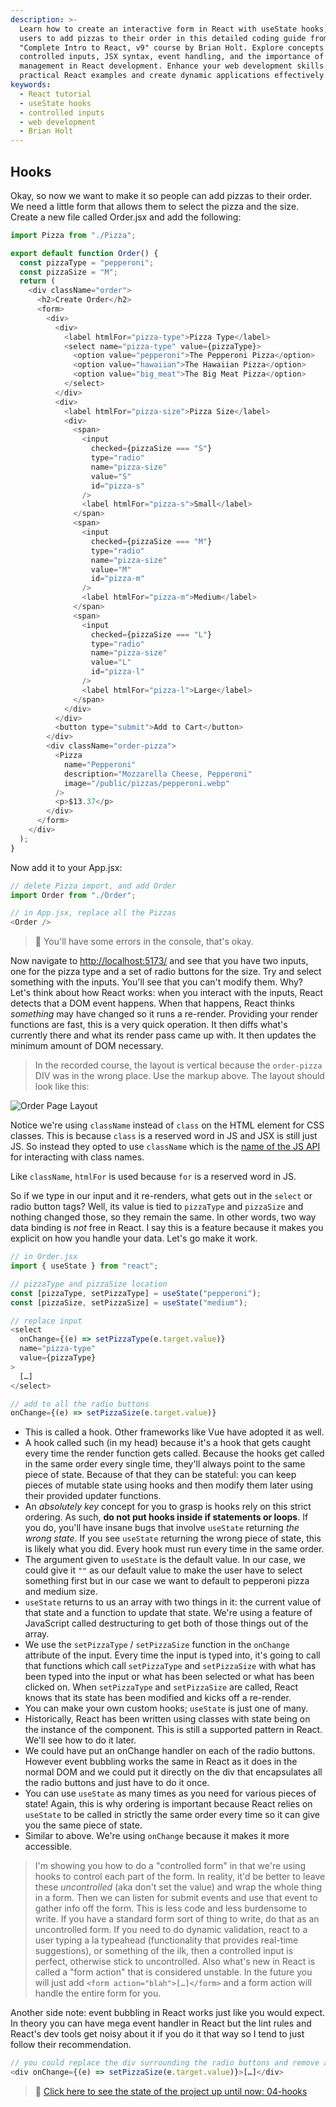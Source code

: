 ```yaml
---
description: >-
  Learn how to create an interactive form in React with useState hooks, allowing
  users to add pizzas to their order in this detailed coding guide from the
  "Complete Intro to React, v9" course by Brian Holt. Explore concepts like
  controlled inputs, JSX syntax, event handling, and the importance of state
  management in React development. Enhance your web development skills with
  practical React examples and create dynamic applications effectively.
keywords:
  - React tutorial
  - useState hooks
  - controlled inputs
  - web development
  - Brian Holt
---
```


## Hooks

Okay, so now we want to make it so people can add pizzas to their order. We need a little form that allows them to select the pizza and the size. Create a new file called Order.jsx and add the following:

```javascript
import Pizza from "./Pizza";

export default function Order() {
  const pizzaType = "pepperoni";
  const pizzaSize = "M";
  return (
    <div className="order">
      <h2>Create Order</h2>
      <form>
        <div>
          <div>
            <label htmlFor="pizza-type">Pizza Type</label>
            <select name="pizza-type" value={pizzaType}>
              <option value="pepperoni">The Pepperoni Pizza</option>
              <option value="hawaiian">The Hawaiian Pizza</option>
              <option value="big_meat">The Big Meat Pizza</option>
            </select>
          </div>
          <div>
            <label htmlFor="pizza-size">Pizza Size</label>
            <div>
              <span>
                <input
                  checked={pizzaSize === "S"}
                  type="radio"
                  name="pizza-size"
                  value="S"
                  id="pizza-s"
                />
                <label htmlFor="pizza-s">Small</label>
              </span>
              <span>
                <input
                  checked={pizzaSize === "M"}
                  type="radio"
                  name="pizza-size"
                  value="M"
                  id="pizza-m"
                />
                <label htmlFor="pizza-m">Medium</label>
              </span>
              <span>
                <input
                  checked={pizzaSize === "L"}
                  type="radio"
                  name="pizza-size"
                  value="L"
                  id="pizza-l"
                />
                <label htmlFor="pizza-l">Large</label>
              </span>
            </div>
          </div>
          <button type="submit">Add to Cart</button>
        </div>
        <div className="order-pizza">
          <Pizza
            name="Pepperoni"
            description="Mozzarella Cheese, Pepperoni"
            image="/public/pizzas/pepperoni.webp"
          />
          <p>$13.37</p>
        </div>
      </form>
    </div>
  );
}
```

Now add it to your App.jsx:

```javascript
// delete Pizza import, and add Order
import Order from "./Order";

// in App.jsx, replace all the Pizzas
<Order />
```

> 🚨 You'll have some errors in the console, that's okay.

Now navigate to [http://localhost:5173/]() and see that you have two inputs, one for the pizza type and a set of radio buttons for the size. Try and select something with the inputs. You'll see that you can't modify them. Why? Let's think about how React works: when you interact with the inputs, React detects that a DOM event happens. When that happens, React thinks _something_ may have changed so it runs a re-render. Providing your render functions are fast, this is a very quick operation. It then diffs what's currently there and what its render pass came up with. It then updates the minimum amount of DOM necessary.

> In the recorded course, the layout is vertical because the `order-pizza` DIV was in the wrong place. Use the markup above. The layout should look like this:


![Order Page Layout](/images/order-page-layout.webp)


Notice we're using `className` instead of `class` on the HTML element for CSS classes. This is because `class` is a reserved word in JS and JSX is still just JS. So instead they opted to use `className` which is the [name of the JS API][js-api] for interacting with class names.

Like `className`, `htmlFor` is used because `for` is a reserved word in JS.

So if we type in our input and it re-renders, what gets out in the `select` or radio button tags? Well, its value is tied to `pizzaType` and `pizzaSize` and nothing changed those, so they remain the same. In other words, two way data binding is _not_ free in React. I say this is a feature because it makes you explicit on how you handle your data. Let's go make it work.

```javascript
// in Order.jsx
import { useState } from "react";

// pizzaType and pizzaSize location
const [pizzaType, setPizzaType] = useState("pepperoni");
const [pizzaSize, setPizzaSize] = useState("medium");

// replace input
<select
  onChange={(e) => setPizzaType(e.target.value)}
  name="pizza-type"
  value={pizzaType}
>
  […]
</select>

// add to all the radio buttons
onChange={(e) => setPizzaSize(e.target.value)}
```

- This is called a hook. Other frameworks like Vue have adopted it as well.
- A hook called such (in my head) because it's a hook that gets caught every time the render function gets called. Because the hooks get called in the same order every single time, they'll always point to the same piece of state. Because of that they can be stateful: you can keep pieces of mutable state using hooks and then modify them later using their provided updater functions.
- An _absolutely key_ concept for you to grasp is hooks rely on this strict ordering. As such, **do not put hooks inside if statements or loops**. If you do, you'll have insane bugs that involve `useState` returning _the wrong state_. If you see `useState` returning the wrong piece of state, this is likely what you did. Every hook must run every time in the same order.
- The argument given to `useState` is the default value. In our case, we could give it `""` as our default value to make the user have to select something first but in our case we want to default to pepperoni pizza and medium size.
- `useState` returns to us an array with two things in it: the current value of that state and a function to update that state. We're using a feature of JavaScript called destructuring to get both of those things out of the array.
- We use the `setPizzaType` / `setPizzaSize` function in the `onChange` attribute of the input. Every time the input is typed into, it's going to call that functions which call `setPizzaType` and `setPizzaSize` with what has been typed into the input or what has been selected or what has been clicked on. When `setPizzaType` and `setPizzaSize` are called, React knows that its state has been modified and kicks off a re-render.
- You can make your own custom hooks; `useState` is just one of many.
- Historically, React has been written using classes with state being on the instance of the component. This is still a supported pattern in React. We'll see how to do it later.
- We could have put an onChange handler on each of the radio buttons. However event bubbling works the same in React as it does in the normal DOM and we could put it directly on the div that encapsulates all the radio buttons and just have to do it once.
- You can use `useState` as many times as you need for various pieces of state! Again, this is why ordering is important because React relies on `useState` to be called in strictly the same order every time so it can give you the same piece of state.
- Similar to above. We're using `onChange` because it makes it more accessible.

> I'm showing you how to do a "controlled form" in that we're using hooks to control each part of the form. In reality, it'd be better to leave these _uncontrolled_ (aka don't set the value) and wrap the whole thing in a form. Then we can listen for submit events and use that event to gather info off the form. This is less code and less burdensome to write. If you have a standard form sort of thing to write, do that as an uncontrolled form. If you need to do dynamic validation, react to a user typing a la typeahead (functionality that provides real-time suggestions), or something of the ilk, then a controlled input is perfect, otherwise stick to uncontrolled.
> Also what's new in React is called a "form action" that is considered unstable. In the future you will just add `<form action="blah">[…]</form>` and a form action will handle the entire form for you.

Another side note: event bubbling in React works just like you would expect. In theory you can have mega event handler in React but the lint rules and React's dev tools get noisy about it if you do it that way so I tend to just follow their recommendation.

```javascript
// you could replace the div surrounding the radio buttons and remove all the onChange handlers
<div onChange={(e) => setPizzaSize(e.target.value)}>[…]</div>
```

> 🏁 [Click here to see the state of the project up until now: 04-hooks][step]

[babel]: https://babeljs.io/
[step]: https://github.com/btholt/citr-v9-project/tree/main/04-hooks
[js-api]: https://developer.mozilla.org/en-US/docs/Web/API/Element/className
